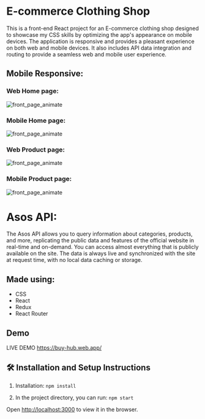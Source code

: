 # E-commerce Clothing Shop

This is a front-end React project for an E-commerce clothing shop designed to showcase my CSS skills by optimizing the app's appearance on mobile devices. The application is responsive and provides a pleasant experience on both web and mobile devices. It also includes API data integration and routing to provide a seamless web and mobile user experience.


## Mobile Responsive:

### Web Home page:
![front_page_animate](https://i.imgur.com/Sai9USz.png)
### Mobile Home page:
![front_page_animate](https://i.imgur.com/MikS3UF.png)
### Web Product page:
![front_page_animate](https://i.imgur.com/zEMiJJT.png)
### Mobile Product page:
![front_page_animate](https://i.imgur.com/bFz3RNu.png)

# Asos API:

The Asos API allows you to query information about categories, products, and more, replicating the public data and features of the official website in real-time and on-demand. You can access almost everything that is publicly available on the site. The data is always live and synchronized with the site at request time, with no local data caching or storage.

## Made using:

- CSS
- React
- Redux
- React Router

## Demo

LIVE DEMO https://buy-hub.web.app/



## 🛠 Installation and Setup Instructions

1. Installation: `npm install`

2. In the project directory, you can run: `npm start`

Open [http://localhost:3000](http://localhost:3000) to view it in the browser.





